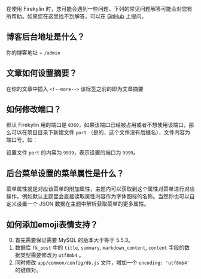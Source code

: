 在使用 Firekylin 时，您可能会遇到一些问题，下列的常见问题解答可能会对您有所帮助。如果您在这里找不到解答，可以在 [GitHub](https://github.com/firekylin/firekylin/issues) 上提问。

## 博客后台地址是什么？
你的博客地址 + `/admin`

## 文章如何设置摘要？
在你的文章中插入 `<!--more-->` 该标签之前的即为文章摘要

## 如何修改端口？
默认 Firekylin 用的端口是  `8360`，如果该端口已经被占用或者不想使用该端口，那么可以在项目目录下新建文件 `port` （是的，这个文件没有后缀名），文件内容为端口号。如：  

设置文件 `port` 的内容为 `9999`，表示设置的端口为 `9999`。

## 后台菜单设置的菜单属性是什么？
菜单属性就是对应该菜单的附加属性，主题内可以获取到这个属性对菜单进行对应操作。例如默认主题里会直接读取属性内容作为字体图标的名称。当然你也可以自定义设置一个 JSON 数据在主题中解析获取菜单的更多属性。

## 如何添加emoji表情支持？
0. 首先需要保证需要 MySQL 的版本大于等于 5.5.3。
1. 数据库 `fk_post` 中的 `title`, `summary`, `markdown_content`, `content` 字段的数据类型需要修改为 `utf8mb4` 。
2. 同时修改 `app/common/config/db.js` 文件，增加一个 `encoding: 'utf8mb4'` 的键值对。